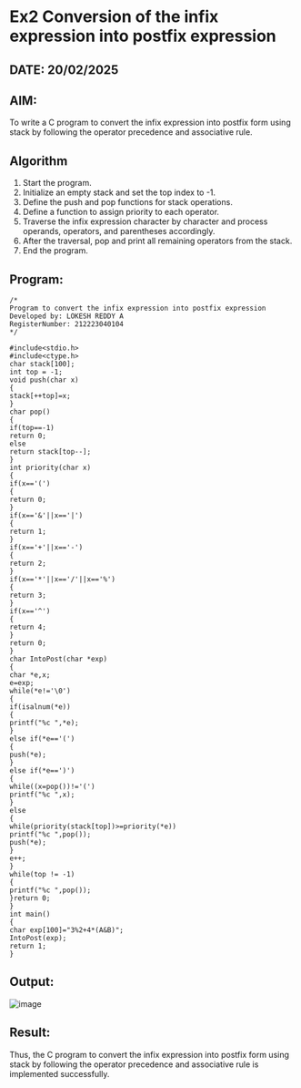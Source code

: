 # Ex2 Conversion of the infix expression into postfix expression
## DATE: 20/02/2025
## AIM:
To write a C program to convert the infix expression into postfix form using stack by following the operator precedence and associative rule.

## Algorithm
1. Start the program.  
2. Initialize an empty stack and set the top index to -1.  
3. Define the push and pop functions for stack operations.  
4. Define a function to assign priority to each operator.  
5. Traverse the infix expression character by character and process operands, operators, and parentheses accordingly.  
6. After the traversal, pop and print all remaining operators from the stack.  
7. End the program.

## Program:
```
/*
Program to convert the infix expression into postfix expression
Developed by: LOKESH REDDY A
RegisterNumber: 212223040104
*/

#include<stdio.h> 
#include<ctype.h>
char stack[100]; 
int top = -1;
void push(char x)
{
stack[++top]=x;
}
char pop()
{
if(top==-1) 
return 0;
else
return stack[top--];
}
int priority(char x)
{
if(x=='(')
{
return 0;
}
if(x=='&'||x=='|')
{
return 1;
}
if(x=='+'||x=='-')
{
return 2;
}
if(x=='*'||x=='/'||x=='%')
{
return 3;
}
if(x=='^')
{
return 4;
}
return 0;
}
char IntoPost(char *exp)
{
char *e,x; 
e=exp; 
while(*e!='\0')
{
if(isalnum(*e))
{
printf("%c ",*e);
}
else if(*e=='(')
{
push(*e);
}
else if(*e==')')
{
while((x=pop())!='(') 
printf("%c ",x);
}
else
{
while(priority(stack[top])>=priority(*e)) 
printf("%c ",pop());
push(*e);
}
e++;
}
while(top != -1)
{
printf("%c ",pop());
}return 0;
}
int main()
{
char exp[100]="3%2+4*(A&B)"; 
IntoPost(exp);
return 1;
}
```

## Output:
![image](https://github.com/user-attachments/assets/5bf366f6-775f-4884-aa58-66ee064dfb9e)




## Result:
Thus, the C program to convert the infix expression into postfix form using stack by following the operator precedence and associative rule is implemented successfully.
